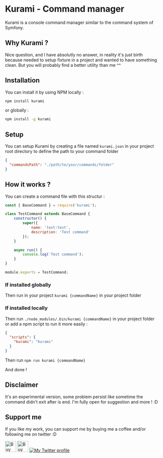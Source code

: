 # Kurami - Command manager
Kurami is a console command manager similar to the command system of Symfony.

## Why Kurami ?
Nice question, and I have absolutly no answer, 
in reality it's just birth because needed to setup fixture in a project and wanted to have something clean.
But you will probably find a better utility than me ^^

## Installation
You can install it by using NPM locally :
```bash
npm install kurami
```
or globally :
```bash
npm install -g kurami
```

## Setup
You can setup Kurami by creating a file named `kurami.json` 
in your project root directory to define the path to your command folder
```json
{
  "commandsPath": "./path/to/your/commands/folder"
}

```

## How it works ?

You can create a command file with this structur :
```js
const { BaseCommand } = require('kurami');

class TestCommand extends BaseCommand {
    constructor() {
        super({
            name: 'test:test',
            description: 'Test command'
        });
    }

    async run() {
        console.log('Test command');
    }
}

module.exports = TestCommand;

```

### If installed globally
Then run in your project ``kurami {commandName}`` in your project folder

### If installed locally
Then run ``./node_modules/.bin/kurami {commandName}`` in your project folder or add a npm script to run it more easily :
```json
{
  "scripts": {
    "kurami": "kurami"
  }
}
```

Then run ``npm run kurami {commandName}``

And done !

## Disclaimer
It's an experimental version, some problem persist like sometime the command didn't exit after is end.
I'm fully open for suggestion and more ! :D

## Support me
If you like my work, you can support me by buying me a coffee and/or following me on twitter :D

<a href='https://ko-fi.com/O4O81EAUF' target='_blank'><img height='36' style='border:0px;height:36px;' src='https://storage.ko-fi.com/cdn/kofi1.png?v=3' border='0' alt='Buy Me a Coffee at ko-fi.com' /></a>
<a href="https://www.buymeacoffee.com/nesmon" target="_blank"><img src="https://cdn.buymeacoffee.com/buttons/v2/default-yellow.png" alt="Buy Me A Coffee" style="height: 36px !important;" ></a>
<a href="https://twitter.com/MaidNenes" target="_blank" rel="noopener noreferrer"><img src="https://img.shields.io/twitter/follow/Thomasbnt_?color=%231DA1F2&label=Follow%20me&labelColor=white&logo=Twitter&style=for-the-badge" alt="My Twitter profile" alt="My Twitter profile"/></a>
